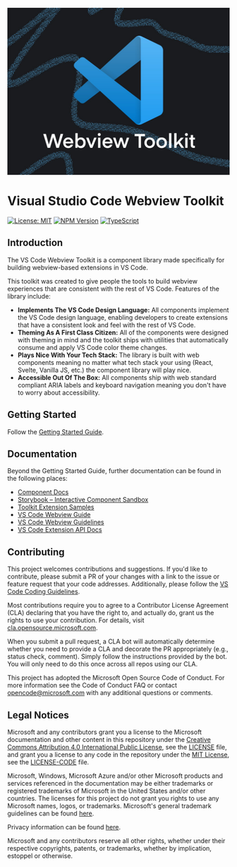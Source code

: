 ![VS Code Webview Toolkit Banner Illustration](./docs/assets/vscode-webview-toolkit-illustration.jpg)

# Visual Studio Code Webview Toolkit

[![License: MIT](https://img.shields.io/badge/License-MIT-brightgreen)](https://opensource.org/licenses/MIT)
[![NPM Version](https://img.shields.io/badge/npm-v0.5.0-blue)](https://github.com/microsoft/vscode-webview-toolkit)
[![TypeScript](https://img.shields.io/badge/%3C%2F%3E-TypeScript-blue)](https://www.typescriptlang.org/)

## Introduction

The VS Code Webview Toolkit is a component library made specifically for building webview-based extensions in VS Code.

This toolkit was created to give people the tools to build webview experiences that are consistent with the rest of VS Code. Features of the library include:

-   **Implements The VS Code Design Language:** All components implement the VS Code design language, enabling developers to create extensions that have a consistent look and feel with the rest of VS Code.
-   **Theming As A First Class Citizen:** All of the components were designed with theming in mind and the toolkit ships with utilities that automatically consume and apply VS Code color theme changes.
-   **Plays Nice With Your Tech Stack:** The library is built with web components meaning no matter what tech stack your using (React, Svelte, Vanilla JS, etc.) the component library will play nice.
-   **Accessible Out Of The Box:** All components ship with web standard compliant ARIA labels and keyboard navigation meaning you don't have to worry about accessibility.

## Getting Started

Follow the [Getting Started Guide](./docs/getting-started.md).

## Documentation

Beyond the Getting Started Guide, further documentation can be found in the following places:

-   [Component Docs](./docs/components.md)
-   [Storybook – Interactive Component Sandbox](https://microsoft.github.io/vscode-webview-toolkit/)
-   [Toolkit Extension Samples](https://github.com/microsoft/vscode-webview-toolkit-samples)
-   [VS Code Webview Guide](https://code.visualstudio.com/api/extension-guides/webview)
-   [VS Code Webview Guidelines](https://code.visualstudio.com/api/references/extension-guidelines#webviews)
-   [VS Code Extension API Docs](https://code.visualstudio.com/api)

## Contributing

This project welcomes contributions and suggestions. If you'd like to contribute, please submit a PR of your changes with a link to the issue or feature request that your code addresses. Additionally, please follow the [VS Code Coding Guidelines](https://github.com/microsoft/vscode/wiki/Coding-Guidelines).

Most contributions require you to agree to a Contributor License Agreement (CLA) declaring that you have the right to, and actually do, grant us the rights to use your contribution. For details, visit [cla.opensource.microsoft.com](https://cla.opensource.microsoft.com).

When you submit a pull request, a CLA bot will automatically determine whether you need to provide a CLA and decorate the PR appropriately (e.g., status check, comment). Simply follow the instructions provided by the bot. You will only need to do this once across all repos using our CLA.

This project has adopted the Microsoft Open Source Code of Conduct. For more information see the Code of Conduct FAQ or contact opencode@microsoft.com with any additional questions or comments.

## Legal Notices

Microsoft and any contributors grant you a license to the Microsoft documentation and other content
in this repository under the [Creative Commons Attribution 4.0 International Public License](https://creativecommons.org/licenses/by/4.0/legalcode), see the [LICENSE](LICENSE) file, and grant you a license to any code in the repository under the [MIT License](https://opensource.org/licenses/MIT), see the [LICENSE-CODE](LICENSE-CODE) file.

Microsoft, Windows, Microsoft Azure and/or other Microsoft products and services referenced in the documentation
may be either trademarks or registered trademarks of Microsoft in the United States and/or other countries.
The licenses for this project do not grant you rights to use any Microsoft names, logos, or trademarks.
Microsoft's general trademark guidelines can be found [here](http://go.microsoft.com/fwlink/?LinkID=254653).

Privacy information can be found [here](https://privacy.microsoft.com/en-us/).

Microsoft and any contributors reserve all other rights, whether under their respective copyrights, patents,
or trademarks, whether by implication, estoppel or otherwise.
